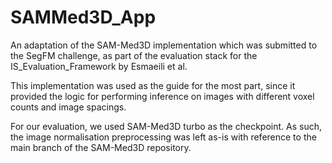 # SAMMed3D_App 

An adaptation of the SAM-Med3D implementation which was submitted to the SegFM challenge, as part of the evaluation stack for the IS_Evaluation_Framework by Esmaeili et al. 

This implementation was used as the guide for the most part, since it provided the logic for performing inference on images with different voxel counts and image spacings.

For our evaluation, we used SAM-Med3D turbo as the checkpoint. As such, the image normalisation preprocessing was left as-is with reference to the main branch of the SAM-Med3D repository. 